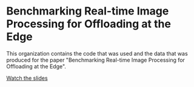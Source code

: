 # Benchmarking Real-time Image Processing for Offloading at the Edge

This organization contains the code that was used and the data that was produced for the paper "Benchmarking Real-time Image Processing for Offloading at the Edge".

<!--[Read the paper]()  -->
[Watch the slides](https://youtu.be/gfCDdmZECeo)
